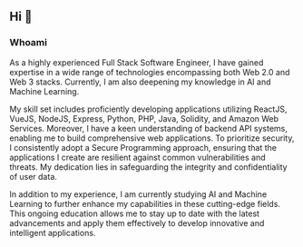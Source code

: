## Hi :wave:

### Whoami
As a highly experienced Full Stack Software Engineer, I have gained expertise in a wide range of technologies encompassing both Web 2.0 and Web 3 stacks. Currently, I am also deepening my knowledge in AI and Machine Learning.

My skill set includes proficiently developing applications utilizing ReactJS, VueJS, NodeJS, Express, Python, PHP, Java, Solidity, and Amazon Web Services. Moreover, I have a keen understanding of backend API systems, enabling me to build comprehensive web applications. To prioritize security, I consistently adopt a Secure Programming approach, ensuring that the applications I create are resilient against common vulnerabilities and threats. My dedication lies in safeguarding the integrity and confidentiality of user data.

In addition to my experience, I am currently studying AI and Machine Learning to further enhance my capabilities in these cutting-edge fields. This ongoing education allows me to stay up to date with the latest advancements and apply them effectively to develop innovative and intelligent applications.
